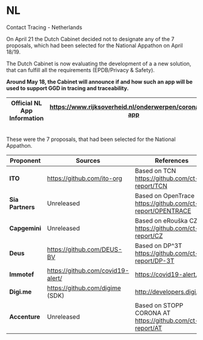 # NL
Contact Tracing - Netherlands

On April 21 the Dutch Cabinet decided not to designate any of the 7 proposals, which had been selected for the National Appathon on April 18/19.

The Dutch Cabinet is now evaluating the development of a a new solution, that can fulfill all the requirements (EPDB/Privacy & Safety).

**Around May 18, the Cabinet will announce if and how such an app will be used to support GGD in tracing and traceability.**

Official NL App Information | https://www.rijksoverheid.nl/onderwerpen/coronavirus-app
-------------------|---------------------------------------------------------

\
These were the 7 proposals, that had been selected for the National Appathon.

Proponent | Sources | References
----------|---------|-----------
**ITO** | https://github.com/ito-org | Based on TCN https://github.com/ct-report/TCN
**Sia Partners** | Unreleased| Based on OpenTrace https://github.com/ct-report/OPENTRACE
**Capgemini** | Unreleased | Based on eRouška CZ https://github.com/ct-report/CZ
**Deus** | https://github.com/DEUS-BV | Based on DP^3T https://github.com/ct-report/DP-3T
**Immotef** | https://github.com/covid19-alert/ | https://covid19-alert.eu/
**Digi.me** | https://github.com/digime (SDK) | http://developers.digi.me/
**Accenture** | Unreleased | Based on STOPP CORONA AT https://github.com/ct-report/AT
